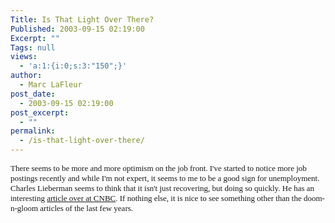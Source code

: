 ```yaml
---
Title: Is That Light Over There?
Published: 2003-09-15 02:19:00
Excerpt: ""
Tags: null
views:
  - 'a:1:{i:0;s:3:"150";}'
author:
  - Marc LaFleur
post_date:
  - 2003-09-15 02:19:00
post_excerpt:
  - ""
permalink:
  - /is-that-light-over-there/
---
```

<font face=Verdana size=2>There seems to be more and more optimism on the job front. I've started to notice more job postings recently and while I'm not expert, it seems to me to be a good sign for unemployment. Charles Lieberman seems to think that it isn't just recovering, but doing so quickly. He has an interesting </font><a href="http://moneycentral.msn.com/content/invest/extra/P60611.asp"><font face=Verdana size=2>article over at CNBC</font></a><font face=Verdana size=2>. If nothing else, it is nice to see something other than the doom-n-gloom articles of the last few years.</font>